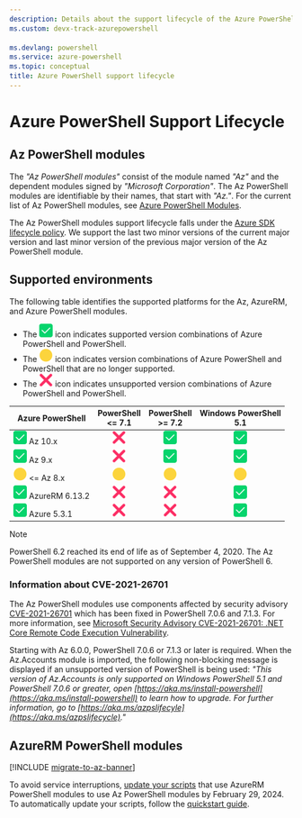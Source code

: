 ```yaml
---
description: Details about the support lifecycle of the Azure PowerShell modules
ms.custom: devx-track-azurepowershell

ms.devlang: powershell
ms.service: azure-powershell
ms.topic: conceptual
title: Azure PowerShell support lifecycle
---
```


# Azure PowerShell Support Lifecycle

## Az PowerShell modules

The _"Az PowerShell modules"_ consist of the module named _"Az"_ and the dependent modules signed by
_"Microsoft Corporation"_. The Az PowerShell modules are identifiable by their names, that start
with _"Az."_. For the current list of Az PowerShell modules, see
[Azure PowerShell Modules](https://github.com/Azure/azure-powershell/blob/master/documentation/azure-powershell-modules.md).

The Az PowerShell modules support lifecycle falls under the
[Azure SDK lifecycle policy](https://support.microsoft.com/help/18486). We support the last two
minor versions of the current major version and last minor version of the previous major version of
the Az PowerShell module.

## Supported environments

The following table identifies the supported platforms for the Az, AzureRM, and Azure PowerShell
modules.

- The ![Supported][1] icon indicates supported version combinations of Azure PowerShell and
  PowerShell.
- The ![Out of Support][4] icon indicates version combinations of Azure PowerShell and PowerShell
  that are no longer supported.
- The ![Not Supported][3] icon indicates unsupported version combinations of Azure PowerShell and
  PowerShell.

|        Azure PowerShell        | PowerShell <br/> <= 7.1 | PowerShell <br/> >= 7.2 | Windows PowerShell <br/> 5.1 |
| ------------------------------ | :---------------------: | :---------------------: | :--------------------------: |
| ![Supported][1] Az 10.x        |   ![Not Supported][3]   |     ![Supported][1]     |       ![Supported][1]        |
| ![Supported][1] Az 9.x         |   ![Not Supported][3]   |     ![Supported][1]     |       ![Supported][1]        |
| ![Out of Support][4] <= Az 8.x |  ![Out of Support][4]   |  ![Out of Support][4]   |     ![Out of Support][4]     |
| ![Supported][1] AzureRM 6.13.2 |   ![Not Supported][3]   |   ![Not Supported][3]   |       ![Supported][1]        |
| ![Supported][1] Azure 5.3.1    |   ![Not Supported][3]   |   ![Not Supported][3]   |       ![Supported][1]        |

> [!NOTE]
> PowerShell 6.2 reached its end of life as of September 4, 2020. The Az PowerShell modules are not
> supported on any version of PowerShell 6.

### Information about CVE-2021-26701

The Az PowerShell modules use components affected by security advisory
[CVE-2021-26701](https://msrc.microsoft.com/update-guide/vulnerability/CVE-2021-26701) which has
been fixed in PowerShell 7.0.6 and 7.1.3. For more information, see
[Microsoft Security Advisory CVE-2021-26701: .NET Core Remote Code Execution Vulnerability](https://github.com/PowerShell/Announcements/issues/23).

Starting with Az 6.0.0, PowerShell 7.0.6 or 7.1.3 or later is required. When the Az.Accounts module
is imported, the following non-blocking message is displayed if an unsupported version of PowerShell
is being used: _"This version of Az.Accounts is only supported on Windows PowerShell 5.1 and
PowerShell 7.0.6 or greater, open
[https://aka.ms/install-powershell](https://aka.ms/install-powershell) to learn how to upgrade. For
further information, go to [https://aka.ms/azpslifecyle](https://aka.ms/azpslifecycle)."_

## AzureRM PowerShell modules

[!INCLUDE [migrate-to-az-banner](../../includes/migrate-to-az-banner.md)]

To avoid service interruptions, [update your scripts](https://aka.ms/azpsmigrate) that use AzureRM
PowerShell modules to use Az PowerShell modules by February 29, 2024. To automatically update your
scripts, follow the
[quickstart guide](/powershell/azure/quickstart-migrate-azurerm-to-az-automatically).

<!-- link references -->
[1]: ../../media/shared/check-mark-button_2705.svg
[2]: ../../media/shared/construction-sign_1f6a7.svg
[3]: ../../media/shared/cross-mark_274c.svg
[4]: ../../media/shared/large-yellow-circle_1f7e1.svg
